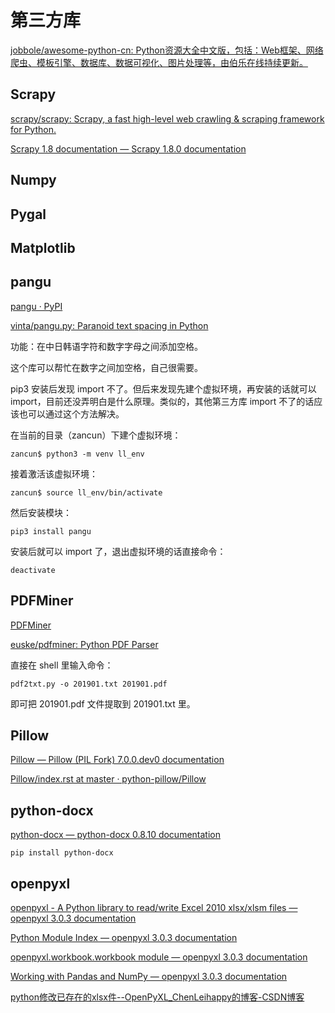 # 第三方库

[jobbole/awesome-python-cn: Python资源大全中文版，包括：Web框架、网络爬虫、模板引擎、数据库、数据可视化、图片处理等，由伯乐在线持续更新。](https://github.com/jobbole/awesome-python-cn)

## Scrapy

[scrapy/scrapy: Scrapy, a fast high-level web crawling & scraping framework for Python.](https://github.com/scrapy/scrapy)

[Scrapy 1.8 documentation — Scrapy 1.8.0 documentation](https://docs.scrapy.org/en/latest/)

## Numpy

## Pygal

## Matplotlib

## pangu

[pangu · PyPI](https://pypi.org/project/pangu/)

[vinta/pangu.py: Paranoid text spacing in Python](https://github.com/vinta/pangu.py)

功能：在中日韩语字符和数字字母之间添加空格。

这个库可以帮忙在数字之间加空格，自己很需要。

pip3 安装后发现 import 不了。但后来发现先建个虚拟环境，再安装的话就可以 import，目前还没弄明白是什么原理。类似的，其他第三方库 import 不了的话应该也可以通过这个方法解决。

在当前的目录（zancun）下建个虚拟环境：

	zancun$ python3 -m venv ll_env

接着激活该虚拟环境：

	zancun$ source ll_env/bin/activate

然后安装模块：

	pip3 install pangu

安装后就可以 import 了，退出虚拟环境的话直接命令：

	deactivate


## PDFMiner

[PDFMiner](https://euske.github.io/pdfminer/)

[euske/pdfminer: Python PDF Parser](https://github.com/euske/pdfminer)

直接在 shell 里输入命令：

	pdf2txt.py -o 201901.txt 201901.pdf

即可把 201901.pdf 文件提取到 201901.txt 里。

## Pillow

[Pillow — Pillow (PIL Fork) 7.0.0.dev0 documentation](https://pillow.readthedocs.io/en/latest/)

[Pillow/index.rst at master · python-pillow/Pillow](https://github.com/python-pillow/Pillow/blob/master/docs/index.rst)

## python-docx

[python-docx — python-docx 0.8.10 documentation](https://python-docx.readthedocs.io/en/latest/)

	pip install python-docx


## openpyxl

[openpyxl - A Python library to read/write Excel 2010 xlsx/xlsm files — openpyxl 3.0.3 documentation](https://openpyxl.readthedocs.io/en/latest/)

[Python Module Index — openpyxl 3.0.3 documentation](https://openpyxl.readthedocs.io/en/stable/py-modindex.html)

[openpyxl.workbook.workbook module — openpyxl 3.0.3 documentation](https://openpyxl.readthedocs.io/en/stable/api/openpyxl.workbook.workbook.html)

[Working with Pandas and NumPy — openpyxl 3.0.3 documentation](https://openpyxl.readthedocs.io/en/stable/pandas.html)



[python修改已存在的xlsx件--OpenPyXL_ChenLeihappy的博客-CSDN博客](https://blog.csdn.net/ChenLeihappy/article/details/80989552)



